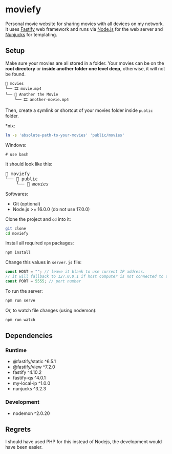 # moviefy

Personal movie website for sharing movies with all devices on my network. It uses [Fastify](https://www.fastify.io/) web framework and runs via [Node.js](https://nodejs.org/en/) for the web server and [Nunjucks](https://mozilla.github.io/nunjucks/) for templating.

## Setup

Make sure your movies are all stored in a folder. Your movies can be on the **root directory** or **inside another folder one level deep**, otherwise, it will not be found.

```
📂 movies
└── 🎞️ movie.mp4
└── 📂 Another the Movie
    └── 🎞️ another-movie.mp4
```

Then, create a symlink or shortcut of your movies folder inside `public` folder.

\*nix:

```sh
ln -s 'absolute-path-to-your-movies' 'public/movies'
```

Windows:

```batch
# use bash
```

It should look like this:

<pre>
📂 moviefy
└── 📂 public
    └── 🔗 <i>movies</i>
</pre>

Softwares:

- Git (optional)
- Node.js >= 16.0.0 (do not use 17.0.0)

Clone the project and `cd` into it:

```sh
git clone
cd moviefy
```

Install all required `npm` packages:

```sh
npm install
```

Change this values in `server.js` file:

```js
const HOST = ""; // leave it blank to use current IP address.
// it will fallback to 127.0.0.1 if host computer is not connected to a network
const PORT = 5555; // port number
```

To run the server:

```sh
npm run serve
```

Or, to watch file changes (using nodemon):

```sh
npm run watch
```

## Dependencies

### Runtime

- @fastify/static ^6.5.1
- @fastify/view ^7.2.0
- fastify ^4.10.2
- fastify-qs ^4.0.1
- my-local-ip ^1.0.0
- nunjucks ^3.2.3

### Development

- nodemon ^2.0.20

## Regrets

I should have used PHP for this instead of Nodejs, the development would have been easier.
